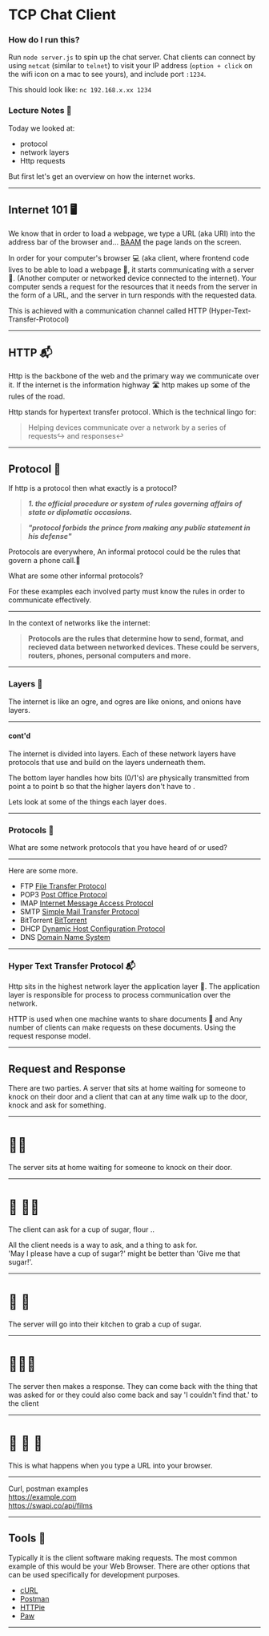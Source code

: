 # TCP Chat Client

### How do I run this?
Run `node server.js` to spin up the chat server. Chat clients can connect by using `netcat` (similar to `telnet`) to visit your IP address (`option + click` on the wifi icon on a mac to see yours), and include port `:1234`. 

This should look like: `nc 192.168.x.xx 1234`

### Lecture Notes 📢

Today we looked at:
- protocol
- network layers
- Http requests

But first let's get an overview on how the internet works.

---

## Internet 101 🖥


We know that in order to load a webpage, we type a URL (aka URI) into the address bar of the browser and... [BAAM](https://theuselessweb.com/) the page lands on the screen.

In order for your computer's browser 💻 (aka client, where frontend code lives to be able to load a webpage 📃, it starts communicating with a server 💽. (Another computer or networked device connected to the internet). Your computer sends a request for the resources that it needs from the server in the form of a URL, and the server in turn responds with the requested data.

This is achieved with a communication channel called HTTP (Hyper-Text-Transfer-Protocol) 

---

## HTTP 📬

Http is the backbone of the web and the primary way we communicate over it. If the internet is the information highway 🛣️ http makes up some of the rules of the road.

Http stands for hypertext transfer protocol. Which is the technical lingo for:
> Helping devices communicate over a network by a series of requests↪️ and responses↩️

---

## Protocol 📔

If http is a protocol then what exactly is a protocol?

>__*1. the official procedure or system of rules governing affairs of state or diplomatic occasions.*__

>__*"protocol forbids the prince from making any public statement in his defense"*__

Protocols are everywhere,
An informal protocol could be the rules that govern a phone call.📱

What are some other informal protocols?

For these examples each involved party must know the rules in order to communicate effectively.

---

In the context of networks like the internet:
> __Protocols are the rules that determine how to send, format, and recieved data between networked devices. These could be servers, routers, phones, personal computers and more.__

---

### Layers 🌈

The internet is like an ogre, and ogres are like onions, and onions have layers.

---

#### cont'd

The internet is divided into layers.
Each of these network layers have protocols that use and build on the layers underneath them.

The bottom layer handles how bits (0/1's) are physically transmitted from point a to point b so that the higher layers don't have to .

Lets look at some of the things each layer does. 

---

### Protocols 📔

What are some network protocols that you have heard of or used?

---

Here are some more.

- FTP [File Transfer Protocol](https://en.wikipedia.org/wiki/File_Transfer_Protocol)
- POP3 [Post Office Protocol](https://en.wikipedia.org/wiki/Post_Office_Protocol)
- IMAP [Internet Message Access Protocol](https://en.wikipedia.org/wiki/Internet_Message_Access_Protocol)
- SMTP [Simple Mail Transfer Protocol](https://en.wikipedia.org/wiki/Simple_Mail_Transfer_Protocol)
- BitTorrent [BitTorrent](https://en.wikipedia.org/wiki/BitTorrent)
- DHCP [Dynamic Host Configuration Protocol](https://en.wikipedia.org/wiki/Dynamic_Host_Configuration_Protocol)
- DNS [Domain Name System](https://en.wikipedia.org/wiki/Domain_Name_System)

---

### Hyper Text Transfer Protocol 📬

Http sits in the highest network layer the application layer 👑. The application layer is responsible for process to process communication over the network.

HTTP is used when one machine wants to share documents 📃 and Any number of clients can make requests on these documents. Using the request response model.


---

## Request and Response

 There are two parties. A server that sits at home waiting for someone to knock on their door and a client that can at any time walk up to the door, knock and ask for something.

---

#  🚪🚶‍

The server sits at home waiting for someone to knock on their door.

---

# 💃 🚪🚶‍
 
The client can ask for a cup of sugar, flour ..

All the client needs is a way to ask, and a thing to ask for.  
'May I please have a cup of sugar?' might be better than 'Give me that sugar!'.

---

# 🚣 🍬

The server will go into their kitchen to grab a cup of sugar. 

---

# 💃🚪🤾 

The server then makes a response. They can come back with the thing that was asked for or they could also come back and say 'I couldn't find that.' to the client

---

# 💁 🍬 🧒

This is what happens when you type a URL into your browser.

---

Curl, postman examples  
https://example.com  
https://swapi.co/api/films


---

## Tools 🔧

Typically it is the client software making requests. The most common example of this would be your Web Browser. There are other options that can be used specifically for development purposes.

- [cURL](https://curl.haxx.se/)
- [Postman](https://www.getpostman.com/)
- [HTTPie](https://httpie.org/)
- [Paw](https://paw.cloud/)


---